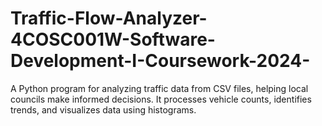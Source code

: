 # Traffic-Flow-Analyzer-4COSC001W-Software-Development-I-Coursework-2024-
A Python program for analyzing traffic data from CSV files, helping local councils make informed decisions. It processes vehicle counts, identifies trends, and visualizes data using histograms.
